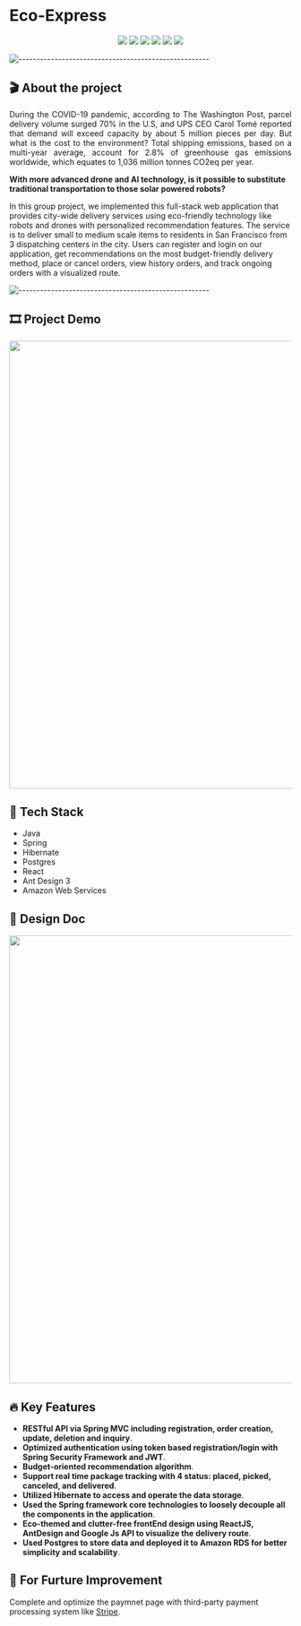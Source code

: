 # Eco-Express

<p align="center">
<img src="https://img.shields.io/badge/Backend-%20Java | Spring %20-F6922B.svg">
<img src="https://img.shields.io/badge/Frontend-%20 React | AntDesign%20-43dcf2.svg">
<img src="https://img.shields.io/badge/Framework-Spring | Hibernate %20-ec63a8.svg">
<img src="https://img.shields.io/badge/Database-%20 Postgres %20-3de540.svg">
<img src="https://img.shields.io/badge/Deployment-%20AWS EC2%20-DDC7FC.svg">
<img src="https://img.shields.io/badge/Platform-%20Fullstack Web%20-F6F063.svg">
</p>

![-----------------------------------------------------](https://raw.githubusercontent.com/andreasbm/readme/master/assets/lines/rainbow.png)

## 🎬 About the project
<p align="justify"> 
   During the COVID-19 pandemic, according to The Washington Post, parcel delivery volume surged 70% in the U.S, and UPS CEO Carol Tomé reported that demand will exceed capacity by about 5 million pieces per day. But what is the cost to the environment? Total shipping emissions, based on a multi-year average, account for 2.8% of greenhouse gas emissions worldwide, which equates to 1,036 million tonnes CO2eq per year. 

**With more advanced drone and AI technology, is it possible to substitute traditional transportation to those solar powered robots?**
  
In this group project, we implemented this full-stack web application that provides city-wide delivery services using eco-friendly technology like robots and drones with personalized recommendation features. The service is to deliver small to medium scale items to residents in San Francisco from 3 dispatching centers in the city. Users can register and login on our application, get recommendations on the most budget-friendly delivery method, place or cancel orders, view history orders, and track ongoing orders with a visualized route.

</p>

![-----------------------------------------------------](https://raw.githubusercontent.com/andreasbm/readme/master/assets/lines/rainbow.png)

## :film_strip: Project Demo
<p align="center">
<img src="https://user-images.githubusercontent.com/78308927/132066901-2767be0a-0aa8-4828-b77e-bcc45bc8348e.gif" width="800">
</p>

## 🤖 Tech Stack

* Java
* Spring
* Hibernate
* Postgres
* React
* Ant Design 3
* Amazon Web Services

## 📐 Design Doc

<p align="center">
<img src="https://user-images.githubusercontent.com/78308927/146863721-16a3abbe-7025-4286-ab6a-a8f091b36a60.jpg" width=800>
</p>

## :fire: Key Features

- **RESTful API via Spring MVC including registration, order creation, update, deletion and inquiry**.
- **Optimized authentication using token based registration/login with Spring Security Framework and JWT**.
- **Budget-oriented recommendation algorithm**.
- **Support real time package tracking with 4 status: placed, picked, canceled, and delivered**.
- **Utilized Hibernate to access and operate the data storage**.
- **Used the Spring framework core technologies to loosely decouple all the components in the application**.
- **Eco-themed and clutter-free frontEnd design using ReactJS, AntDesign and Google Js API to visualize the delivery route**. 
- **Used Postgres to store data and deployed it to Amazon RDS for better simplicity and scalability**. 


## :seedling: For Furture Improvement
Complete and optimize the paymnet page with third-party payment processing system like [Stripe](https://github.com/Tianyao-Ma/Eco-Express/edit/main/README.md). 

